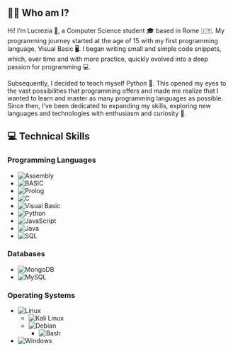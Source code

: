   ## 👩‍💻 Who am I?

Hi! I’m Lucrezia 👋, a Computer Science student 🎓 based in Rome 🇮🇹. 
My programming journey started at the age of 15 with my first programming language, Visual Basic 🖥️. 
I began writing small and simple code snippets, which, over time and with more practice, quickly evolved into a deep passion for programming 💻.

Subsequently, I decided to teach myself Python 🐍. This opened my eyes to the vast possibilities that programming offers and made me realize that I wanted to learn and master as many programming languages as possible. Since then, I’ve been dedicated to expanding my skills, exploring new languages and technologies with enthusiasm and curiosity 🚀.


  ## 💻 Technical Skills


### Programming Languages
- ![Assembly](https://img.shields.io/badge/Assembly-525252?style=flat&logo=assembler&logoColor=white)
- ![BASIC](https://img.shields.io/badge/BASIC-01579B?style=flat&logoColor=white) 
- ![Prolog](https://img.shields.io/badge/Prolog-326CE5?style=flat&logoColor=white)
- ![C](https://img.shields.io/badge/C-A8B9CC?style=flat&logo=c&logoColor=black)
- ![Visual Basic](https://img.shields.io/badge/Visual%20Basic-5C2D91?style=flat&logo=visual-studio&logoColor=white)
- ![Python](https://img.shields.io/badge/Python-3776AB?style=flat&logo=python&logoColor=white) 
- ![JavaScript](https://img.shields.io/badge/JavaScript-F7DF1E?style=flat&logo=javascript&logoColor=black)
- ![Java](https://img.shields.io/badge/Java-007396?style=flat&logo=java&logoColor=white) 
- ![SQL](https://img.shields.io/badge/SQL-4479A1?style=flat&logo=sql&logoColor=white)

### Databases
- ![MongoDB](https://img.shields.io/badge/MongoDB-47A248?style=flat&logo=mongodb&logoColor=white) 
- ![MySQL](https://img.shields.io/badge/MySQL-4479A1?style=flat&logo=mysql&logoColor=white) 

### Operating Systems
- ![Linux](https://img.shields.io/badge/Linux-FCC624?style=flat&logo=linux&logoColor=black)
  - ![Kali Linux](https://img.shields.io/badge/Kali%20Linux-557C94?style=flat&logo=kalilinux&logoColor=white) 
  - ![Debian](https://img.shields.io/badge/Debian-A81D33?style=flat&logo=debian&logoColor=white) 
      - ![Bash](https://img.shields.io/badge/Bash-4EAA25?style=flat&logo=gnubash&logoColor=white) 
- ![Windows](https://img.shields.io/badge/Windows-0078D6?style=flat&logo=windows&logoColor=white) 


<!---
Lucry01111/Lucry01111 is a ✨ special ✨ repository because its `README.md` (this file) appears on your GitHub profile.
You can click the Preview link to take a look at your changes.
--->
